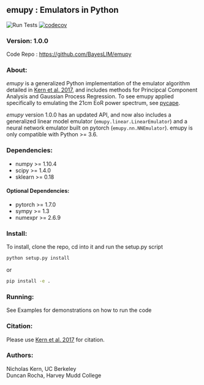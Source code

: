 ## emupy : Emulators in Python
![Run Tests](https://github.com/BayesLIM/emupy/workflows/Run%20Tests/badge.svg)
[![codecov](https://codecov.io/gh/BayesLIM/emupy/branch/main/graph/badge.svg?token=3Q1IZUGZ5W)](https://codecov.io/gh/BayesLIM/emupy)


### Version: 1.0.0
Code Repo : https://github.com/BayesLIM/emupy

### About:
*emupy* is a generalized Python implementation of the emulator algorithm detailed in [Kern et al. 2017](https://arxiv.org/abs/1705.04688),
and includes methods for Principcal Component Analysis and Gaussian Process Regression. To see emupy applied specifically to emulating the 21cm EoR power spectrum, see [pycape](https://github.com/nkern/pycape).

*emupy* version 1.0.0 has an updated API, and now also includes a generalized linear model emulator (`emupy.linear.LinearEmulator`) and a neural network emulator built on pytorch (`emupy.nn.NNEmulator`).
emupy is only compatible with Python >= 3.6.


### Dependencies:
- numpy >= 1.10.4
- scipy >= 1.4.0
- sklearn >= 0.18

#### Optional Dependencies:
- pytorch >= 1.7.0
- sympy >= 1.3
- numexpr >= 2.6.9

### Install:
To install, clone the repo, cd into it and run the setup.py script
```bash
python setup.py install
```
or
```bash
pip install -e .
```

### Running:
See Examples for demonstrations on how to run the code

### Citation:
Please use [Kern et al. 2017](https://arxiv.org/abs/1705.04688) for citation.

### Authors:
Nicholas Kern, UC Berkeley
<br>
Duncan Rocha, Harvey Mudd College
